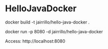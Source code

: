 # HelloJavaDocker

docker build -t jairrillo/hello-java-docker .

docker run -p 8080 -d jairrillo/hello-java-docker

Access: http://localhost:8080

